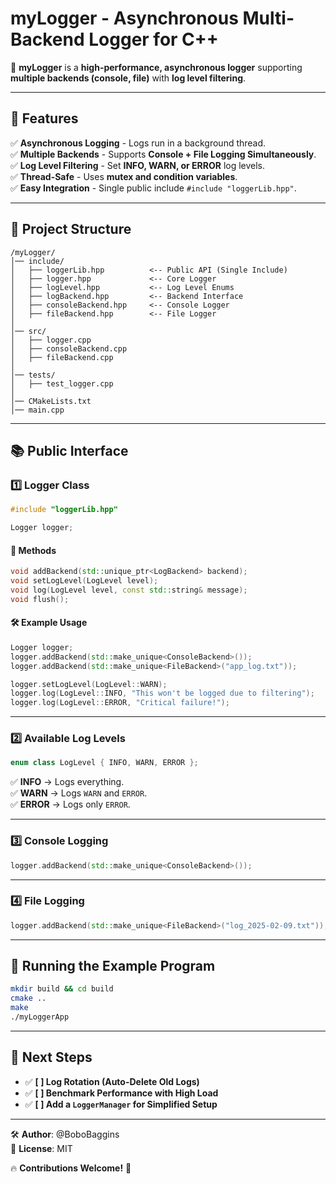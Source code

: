 # myLogger - Asynchronous Multi-Backend Logger for C++

🚀 **myLogger** is a **high-performance, asynchronous logger** supporting **multiple backends (console, file)** with **log level filtering**.

---

## 📌 Features

✅ **Asynchronous Logging** - Logs run in a background thread.  
✅ **Multiple Backends** - Supports **Console + File Logging Simultaneously**.  
✅ **Log Level Filtering** - Set **INFO, WARN, or ERROR** log levels.  
✅ **Thread-Safe** - Uses **mutex and condition variables**.  
✅ **Easy Integration** - Single public include `#include "loggerLib.hpp"`.

---

## 📂 Project Structure
```
/myLogger/
│── include/
│   ├── loggerLib.hpp          <-- Public API (Single Include)
│   ├── logger.hpp             <-- Core Logger
│   ├── logLevel.hpp           <-- Log Level Enums
│   ├── logBackend.hpp         <-- Backend Interface
│   ├── consoleBackend.hpp     <-- Console Logger
│   ├── fileBackend.hpp        <-- File Logger
│
│── src/
│   ├── logger.cpp
│   ├── consoleBackend.cpp
│   ├── fileBackend.cpp
│
│── tests/
│   ├── test_logger.cpp
│
│── CMakeLists.txt
│── main.cpp
```

---

## 📚 Public Interface
### 1️⃣ Logger Class
```cpp
#include "loggerLib.hpp"

Logger logger;
```
#### 📝 Methods
```cpp
void addBackend(std::unique_ptr<LogBackend> backend);
void setLogLevel(LogLevel level);
void log(LogLevel level, const std::string& message);
void flush();
```

#### 🛠 Example Usage
```cpp
Logger logger;
logger.addBackend(std::make_unique<ConsoleBackend>());
logger.addBackend(std::make_unique<FileBackend>("app_log.txt"));

logger.setLogLevel(LogLevel::WARN);
logger.log(LogLevel::INFO, "This won't be logged due to filtering");
logger.log(LogLevel::ERROR, "Critical failure!");
```

---

### 2️⃣ Available Log Levels
```cpp
enum class LogLevel { INFO, WARN, ERROR };
```
✅ **INFO** → Logs everything.  
✅ **WARN** → Logs `WARN` and `ERROR`.  
✅ **ERROR** → Logs only `ERROR`.

---

### 3️⃣ Console Logging
```cpp
logger.addBackend(std::make_unique<ConsoleBackend>());
```

---

### 4️⃣ File Logging
```cpp
logger.addBackend(std::make_unique<FileBackend>("log_2025-02-09.txt"));
```

---

## 🚀 Running the Example Program
```sh
mkdir build && cd build
cmake ..
make
./myLoggerApp
```

---

## 📌 Next Steps
- ✅ **[ ] Log Rotation (Auto-Delete Old Logs)**
- ✅ **[ ] Benchmark Performance with High Load**
- ✅ **[ ] Add a `LoggerManager` for Simplified Setup**

---

🛠 **Author**: @BoboBaggins  
👤 **License**: MIT

🔥 **Contributions Welcome!** 🚀

